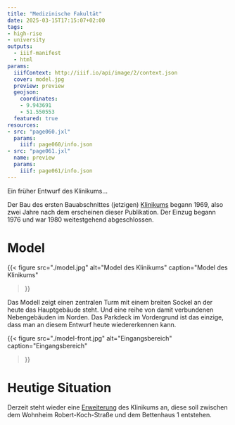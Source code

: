 ```yaml
---
title: "Medizinische Fakultät"
date: 2025-03-15T17:15:07+02:00
tags:
- high-rise
- university
outputs:
  - iiif-manifest
  - html
params:
  iiifContext: http://iiif.io/api/image/2/context.json
  cover: model.jpg
  preview: preview
  geojson:
    coordinates:
    - 9.943691
    - 51.550553
  featured: true
resources:
- src: "page060.jxl"
  params:
    iiif: page060/info.json
- src: "page061.jxl"
  name: preview
  params:
    iiif: page061/info.json
---
```


Ein früher Entwurf des Klinikums...

<!--more-->

Der Bau des ersten Bauabschnittes (jetzigen) [Klinikums](https://de.wikipedia.org/wiki/Universit%C3%A4tsmedizin_G%C3%B6ttingen) begann 1969, also zwei Jahre nach dem erscheinen dieser Publikation. Der Einzug begann 1976 und war 1980 weitestgehend abgeschlossen.

# Model

{{< figure
  src="./model.jpg"
  alt="Model des Klinikums"
  caption="Model des Klinikums"
>}}

Das Modell zeigt einen zentralen Turm mit einem breiten Sockel an der heute das Hauptgebäude steht. Und eine reihe von damit verbundenen Nebengebäuden im Norden. Das Parkdeck im Vordergrund ist das einzige, dass man an diesem Entwurf heute wiedererkennen kann.

{{< figure
  src="./model-front.jpg"
  alt="Eingangsbereich"
  caption="Eingangsbereich"
>}}

# Heutige Situation

Derzeit steht wieder eine [Erweiterung](https://www.umg.eu/neubau/) des Klinikums an, diese soll zwischen dem Wohnheim Robert-Koch-Straße und dem Bettenhaus 1 entstehen.
